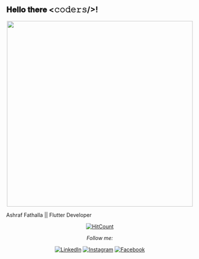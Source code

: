 <h2> 𝐇𝐞𝐥𝐥𝐨 𝐭𝐡𝐞𝐫𝐞 <𝚌𝚘𝚍𝚎𝚛𝚜/>!</h2>

<div align="center" width="50">


<img src="https://instabug.com/blog/wp-content/uploads/2020/02/AppDev_Flutter-Apps.png" width="500" height ="500"/>
  
</div>

Ashraf Fathalla || Flutter Developer <br>




<div align="center">

[![HitCount](http://hits.dwyl.com/ABSphreak/ABSphreak.svg)](http://hits.dwyl.com/ABSphreak/ABSphreak)

<i>Follow me:</i><br>

<a href="http://linkedin.com/in/ashraf-fathalla-dev" target="_blank"><img src="https://img.shields.io/badge/LinkedIn-%230077B5.svg?&style=flat-square&logo=linkedin&logoColor=white" alt="LinkedIn"></a>
<a href="https://l.facebook.com/l.php?u=https%3A%2F%2Fwww.instagram.com%2Fashraf_fathallaa%3Ffbclid%3DIwAR0uGI9kUDKL8xPkbY78ruoHEapkY-7jc4k1X1iUw6lZLtLC3VDuKCEtW4A&h=AT0CPJmrbYvo3rxqptlbdYyAICMgKRZW80jiBvULSKCdqBudnZB8tx5q5DEHWMFvMhsPo4O8EpKpLNyVpDMKZb7YdrgjM3SKvOfhZ5Ld_6SsuAaH1K1DiM3V_oo1iFDRvwUI" target="_blank"><img src="https://img.shields.io/badge/Instagram-%23E4405F.svg?&style=flat-square&logo=instagram&logoColor=white" alt="Instagram"></a>
<a href="https://www.facebook.com/ashraf.fathalla.50" target="_blank"><img src="https://img.shields.io/badge/Facebook-%231877F2.svg?&style=flat-square&logo=facebook&logoColor=white" alt="Facebook"></a>


</div>
